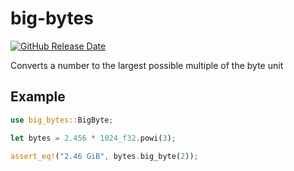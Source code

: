 # big-bytes
[![GitHub Release Date](https://img.shields.io/github/release-date/spenserblack/big-bytes-rs)](https://github.com/spenserblack/big-bytes-rs/releases/latest)

Converts a number to the largest possible multiple of the byte unit

## Example

```rust
use big_bytes::BigByte;

let bytes = 2.456 * 1024_f32.powi(3);

assert_eq!("2.46 GiB", bytes.big_byte(2));
```

